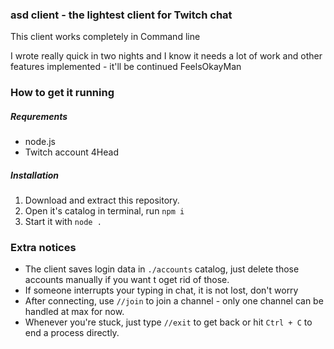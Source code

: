 ### asd client - the lightest client for Twitch chat
This client works completely in Command line

I wrote really quick in two nights and I know it needs a lot of work and other features implemented - it'll be continued FeelsOkayMan

### How to get it running
##### Requrements
 - node.js
 - Twitch account 4Head

##### Installation
1. Download and extract this repository.
2. Open it's catalog in terminal, run `npm i`
3. Start it with `node .`

### Extra notices
 - The client saves login data in `./accounts` catalog, just delete those accounts manually if you want t oget rid of those.
 - If someone interrupts your typing in chat, it is not lost, don't worry
 - After connecting, use `//join` to join a channel - only one channel can be handled at max for now.
 - Whenever you're stuck, just type `//exit` to get back or hit `Ctrl + C` to end a process directly.
